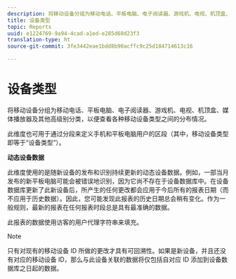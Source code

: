 ```yaml
---
description: 将移动设备分组为移动电话、平板电脑、电子阅读器、游戏机、电视、机顶盒、媒体播放器及其他高级别分类，以便查看各种移动设备类型之间的分布情况。
title: 设备类型
topic: Reports
uuid: e1224769-9a94-4cad-a1ed-e285d60d23f3
translation-type: ht
source-git-commit: 3fe3442eae1bdd8b90acffc9c25d184714613c16

---
```



# 设备类型

将移动设备分组为移动电话、平板电脑、电子阅读器、游戏机、电视、机顶盒、媒体播放器及其他高级别分类，以便查看各种移动设备类型之间的分布情况。

此维度也可用于通过分段来定义手机和平板电脑用户的区段（其中，移动设备类型即等于“设备类型”）。

**动态设备数据**

此维度使用的是随新设备的发布和识别持续更新的动态设备数据。例如，一部当月发布的新平板电脑可能会被错误地识别，因为它尚不存在于设备数据库中。在设备数据库更新了此新设备后，所产生的任何更改都会应用于今后所有的报表日期（而不应用于历史数据）。因此，您可能发现此报表的历史日期总会稍有变化。作为一般规则，最新的报表在任何报表时段总是具有最准确的数据。

此报表的数据使用访客的用户代理字符串来填充。

>[!NOTE]
>只有对现有的移动设备 ID 所做的更改才具有可回溯性。如果是新设备，并且还没有对应的移动设备 ID，那么与此设备关联的数据将仅包括自对应 ID 添加到设备数据库之日起的数据。
